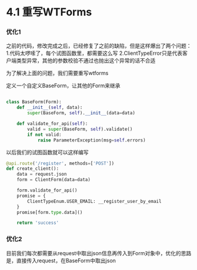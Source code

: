# 4.1 重写WTForms

### 优化1
之前的代码，修改完成之后，已经修复了之前的缺陷，但是这样爆出了两个问题：
1.代码太啰嗦了，每个试图函数里，都需要这么写
2.ClientTypeError只是代表客户端类型异常，其他的参数校验不通过也抛出这个异常的话不合适

为了解决上面的问题，我们需要重写wtforms

定义一个自定义BaseForm，让其他的Form来继承

```python

class BaseForm(Form):
    def __init__(self, data):
        super(BaseForm, self).__init__(data=data)

    def validate_for_api(self):
        valid = super(BaseForm, self).validate()
        if not valid:
            raise ParameterException(msg=self.errors)
```

以后我们的试图函数就可以这样编写
```python
@api.route('/register', methods=['POST'])
def create_client():
    data = request.json
    form = ClientForm(data=data)

    form.validate_for_api()
    promise = {
        ClientTypeEnum.USER_EMAIL: __register_user_by_email
    }
    promise[form.type.data]()

    return 'success'
```


### 优化2

目前我们每次都需要从request中取出json信息再传入到Form对象中，优化的思路是，直接传入request，在BaseForm中取出json